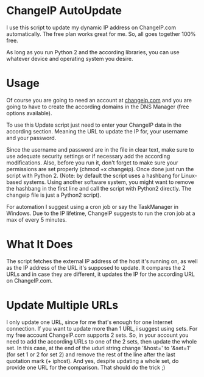 ChangeIP AutoUpdate
===================

I use this script to update my dynamic IP address on ChangeIP.com automatically. The free plan works great for me. So, all goes together 100% free.

As long as you run Python 2 and the according libraries, you can use whatever device and operating system you desire.


Usage
=====

Of course you are going to need an account at [changeip.com](https://www.changeip.com/accounts/aff.php?aff=3248) and you are going to have to create the according domains in the DNS Manager (free options available).

To use this Update script just need to enter your ChangeIP data in the according section. Meaning the URL to update the IP for, your username and your password. 

Since the username and password are in the file in clear text, make sure to use adequate security settings or if necessary add the according modifications. Also, before you run it, don't forget to make 
sure your permissions are set properly (chmod +x changeip). Once done just run the script with Python 2. (Note: by default the script uses a hashbang for Linux-based systems. Using another software system, you might want to remove the hashbang in the first line and call the script with Python2 directly. The changeip file is just a Python2 script).

For automation I suggest using a cron job or say the TaskManager in Windows. Due to the IP lifetime, ChangeIP suggests to run the cron job at a max of every 5 minutes.


What It Does
============

The script fetches the external IP address of the host it's running on, as well as the IP address of the URL it's supposed to update. It compares the 2 URLs and in case they are different, it updates 
the IP for the according URL on ChangeIP.com.


Update Multiple URLs
====================

I only update one URL, since for me that's enough for one Internet connection. If you want to update more than 1 URL, i suggest using sets. For my free account ChangeIP.com supports 2 sets. So, in your 
account you need to add the according URLs to one of the 2 sets, then update the whole set. In this case, at the end of the udurl string change '&host=' to '&set=1' (for set 1 or 2 for set 2) and 
remove the rest of the line after the last quotation mark (+ iphost). And yes, despite updating a whole set, do provide one URL for the comparison. That should do the trick ;)
